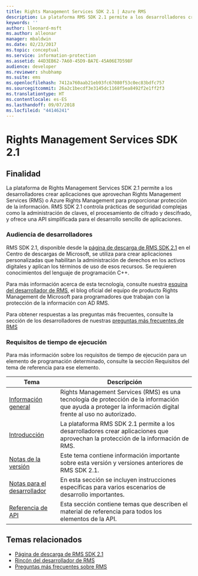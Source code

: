 ```yaml
---
title: Rights Management Services SDK 2.1 | Azure RMS
description: La plataforma RMS SDK 2.1 permite a los desarrolladores crear aplicaciones que aprovechan RMS o Azure RMS para proporcionar protección de la información.
keywords: ''
author: lleonard-msft
ms.author: alleonar
manager: mbaldwin
ms.date: 02/23/2017
ms.topic: conceptual
ms.service: information-protection
ms.assetid: 44D3EB62-7A60-45D9-BA7E-45A06E7D598F
audience: developer
ms.reviewer: shubhamp
ms.suite: ems
ms.openlocfilehash: 7412a760aab21eb93fc67080f53c0ec83bdfc757
ms.sourcegitcommit: 26a2c1becdf3e3145dc1168f5ea8492f2e1ff2f3
ms.translationtype: HT
ms.contentlocale: es-ES
ms.lasthandoff: 09/07/2018
ms.locfileid: "44146241"
---
```

# <a name="rights-management-services-sdk-21"></a>Rights Management Services SDK 2.1

## <a name="purpose"></a>Finalidad

La plataforma de Rights Management Services SDK 2.1 permite a los desarrolladores crear aplicaciones que aprovechan Rights Management Services (RMS) o Azure Rights Management para proporcionar protección de la información. RMS SDK 2.1 controla prácticas de seguridad complejas como la administración de claves, el procesamiento de cifrado y descifrado, y ofrece una API simplificada para el desarrollo sencillo de aplicaciones.

### <a name="developer-audience"></a>Audiencia de desarrolladores

RMS SDK 2.1, disponible desde la [página de descarga de RMS SDK 2.1](http://www.microsoft.com/en-us/download/details.aspx?id=38397) en el Centro de descargas de Microsoft, se utiliza para crear aplicaciones personalizadas que habilitan la administración de derechos en los activos digitales y aplican los términos de uso de esos recursos. Se requieren conocimientos del lenguaje de programación C++.

Para más información acerca de esta tecnología, consulte nuestra [esquina del desarrollador de RMS](http://blogs.msdn.com/b/rms/archive/2012/05/31/official-release-of-ad-rms-sdk-2-0-and-ad-rms-client-2-0.aspx), el blog oficial del equipo de producto Rights Management de Microsoft para programadores que trabajan con la protección de la información con AD RMS.

Para obtener respuestas a las preguntas más frecuentes, consulte la sección de los desarrolladores de nuestras [preguntas más frecuentes de RMS](http://aka.ms/adrmsfaq )

### <a name="run-time-requirements"></a>Requisitos de tiempo de ejecución

Para más información sobre los requisitos de tiempo de ejecución para un elemento de programación determinado, consulte la sección Requisitos del tema de referencia para ese elemento.

|Tema|Descripción|
|-----|--------|
|[Información general](ad-rms-overview.md)|Rights Management Services (RMS) es una tecnología de protección de la información que ayuda a proteger la información digital frente al uso no autorizado.|
|[Introducción](getting-started-with-ad-rms-2-0.md)|La plataforma RMS SDK 2.1 permite a los desarrolladores crear aplicaciones que aprovechan la protección de la información de RMS.|
|[Notas de la versión](release-notes-rtm.md)|Este tema contiene información importante sobre esta versión y versiones anteriores de RMS SDK 2.1.|
|[Notas para el desarrollador](developer-notes.md)|En esta sección se incluyen instrucciones específicas para varios escenarios de desarrollo importantes.|
|[Referencia de API](api-reference-2-1.md)|Esta sección contiene temas que describen el material de referencia para todos los elementos de la API.|

 

## <a name="related-topics"></a>Temas relacionados

* [Página de descarga de RMS SDK 2.1](http://www.microsoft.com/en-us/download/details.aspx?id=38397)
* [Rincón del desarrollador de RMS](http://blogs.msdn.com/b/rms/archive/2012/05/31/official-release-of-ad-rms-sdk-2-0-and-ad-rms-client-2-0.aspx)
* [Preguntas más frecuentes sobre RMS](http://aka.ms/adrmsfaq )

